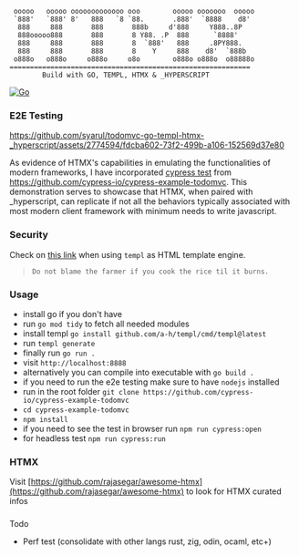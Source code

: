 
     ooooo   ooooo ooooooooooooo ooo        ooooo ooooooo  ooooo 
     `888'   `888' 8'   888   `8 `88.       .888'  `8888    d8'  
      888     888       888       888b     d'888     Y888..8P    
      888ooooo888       888       8 Y88. .P  888      `8888'     
      888     888       888       8  `888'   888     .8PY888.    
      888     888       888       8    Y     888    d8'  `888b   
     o888o   o888o     o888o     o8o        o888o o888o  o88888o
    ===========================================================
            Build with GO, TEMPL, HTMX & _HYPERSCRIPT
[![Go](https://github.com/syarul/todomvc-go-templ-htmx-_hyperscript/actions/workflows/go.yml/badge.svg)](https://github.com/syarul/todomvc-go-templ-htmx-_hyperscript/actions/workflows/go.yml)

### E2E Testing


https://github.com/syarul/todomvc-go-templ-htmx-_hyperscript/assets/2774594/fdcba602-73f2-499b-a106-152569d37e80


As evidence of HTMX's capabilities in emulating the functionalities of modern frameworks, I have incorporated [cypress test](https://github.com/syarul/todomvc-go-templ-htmx-_hyperscript/actions/runs/7412273948/job/20168687544) from https://github.com/cypress-io/cypress-example-todomvc. This demonstration serves to showcase that HTMX, when paired with _hyperscript, can replicate if not all the behaviors typically associated with most modern client framework with minimum needs to write javascript.

### Security
Check on [this link](https://templ.guide/security/) when using `templ` as HTML template engine.

> `Do not blame the farmer if you cook the rice til it burns.`

### Usage
- install go if you don't have
- run `go mod tidy` to fetch all needed modules
- install templ `go install github.com/a-h/templ/cmd/templ@latest`
- run `templ generate`
- finally run `go run .`
- visit `http://localhost:8888`
- alternatively you can compile into executable with `go build .`
- if you need to run the e2e testing make sure to have `nodejs` installed
- run in the root folder `git clone https://github.com/cypress-io/cypress-example-todomvc`
- `cd cypress-example-todomvc`
- `npm install`
- if you need to see the test in browser run `npm run cypress:open`
- for headless test `npm run cypress:run`

### HTMX
Visit [https://github.com/rajasegar/awesome-htmx](https://github.com/rajasegar/awesome-htmx) to look for HTMX curated infos

###
Todo
- Perf test (consolidate with other langs rust, zig, odin, ocaml, etc+)
